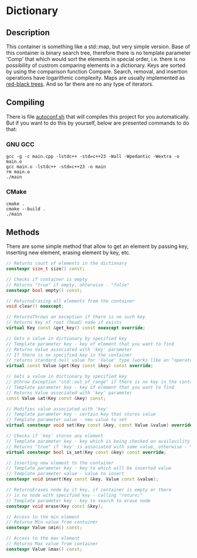 # Dictionary

## Description

This container is something like a std::map, but very simple version. Base of this container is binary search tree, therefore there is no template parameter 'Comp' that which would sort the elements in special order, i.e. there is no possibility of custrom comparing elements in a dictionary. Keys are sorted by using the comparison function Compare. Search, removal, and insertion operations have logarithmic complexity. Maps are usually implemented as [red-black trees](https://en.wikipedia.org/wiki/Red%E2%80%93black_tree). And so far there are no any type of iterators.

## Compiling

There is file [autoconf.sh](https://github.com/ViNN280801/ContainersCXX/blob/main/Binary%20Tree/autoconf.sh) that will compiles this project for you automatically. But if you want to do this by yourself, below are presented commands to do that:

### GNU GCC

```console
gcc -g -c main.cpp -lstdc++ -std=c++23 -Wall -Wpedantic -Wextra -o main.o
gcc main.o -lstdc++ -std=c++23 -o main
rm main.o
./main
```

### CMake

```console
cmake .
cmake --build .
./main
```

## Methods

There are some simple method that allow to get an element by passing key, inserting new element, erasing element by key, etc.

```cpp
// Returns count of elements in the dictionary
constexpr size_t size() const;

// Checks if container is empty
// Returns "true" if empty, ohterwise - "false"
constexpr bool empty() const;

// ReturnsErasing all elements from the container
void clear() noexcept;

// ReturnsThrows an exception if there is no such key
// Returns Key of root (head) node if exists
virtual Key const &get_key() const noexcept override;

// Gets a value in dictionary by specified key
// Template parameter key - key of element that you want to find
// Returns Value associated with 'key' parameter
// If there is no specified key in the container
// returns standard null value for 'Value' type (works like an "operator[]")
virtual const Value &get(Key const &key) const override;

// Gets a value in dictionary by specified key
// @throw Exception "std::out_of_range" if there is no key in the container
// Template parameter key - key of element that you want to find
// Returns Value associated with 'key' parameter
const Value &at(Key const &key) const;

// Modifies value associated with 'key'
// Template parameter key - certain key that stores value
// Template parameter value - new value to set
virtual constexpr void set(Key const &key, const Value &value) override;

// Checks if 'key' stores any element
// Template parameter key - key which is being checked on availavility of value
// Returns "true" if 'key' is associated with some value, otherwise - "false"
virtual constexpr bool is_set(Key const &key) const override;

// Inserting new element to the container
// Template parameter key - key to which will be inserted value
// Template parameter value - value to insert
constexpr void insert(Key const &key, Value const &value);

// ReturnsErases node by it key, if container is empty or there
// is no node with specified key - calling "return;"
// Template parameter key - key to search to erase node
constexpr void erase(Key const &key);

// Access to the min element
// Returns Min value from container
constexpr Value &min() const;

// Access to the max element
// Returns Max value from container
constexpr Value &max() const;
```
